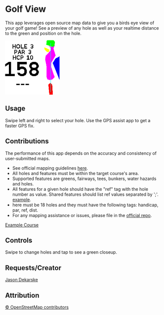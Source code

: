 # Golf View

This app leverages open source map data to give you a birds eye view of your golf game! See a preview of any hole as well as your realtime distance to the green and position on the hole.

![hole3](screenshot.png)

## Usage

Swipe left and right to select your hole. Use the GPS assist app to get a faster GPS fix.

## Contributions

The performance of this app depends on the accuracy and consistency of user-submitted maps.

- See official mapping guidelines [here](https://wiki.openstreetmap.org/wiki/Tag:leisure%3Dgolf_course).
- All holes and features must be within the target course's area.
- Supported features are greens, fairways, tees, bunkers, water hazards and holes.
- All features for a given hole should have the "ref" tag with the hole number as value. Shared features should list ref values separated by ';'. [example](https://www.openstreetmap.org/way/36896320).
- here must be 18 holes and they must have the following tags: handicap, par, ref, dist.
- For any mapping assistance or issues, please file in the <a href="https://github.com/espruino/BangleApps/issues/new?assignees=&labels=bug&template=bangle-bug-report-custom-form.yaml&title=[golfview]+Short+description+of+bug">official repo</a>.

[Example Course](https://www.openstreetmap.org/way/25447898)
## Controls

Swipe to change holes and tap to see a green closeup.

## Requests/Creator

[Jason Dekarske](https://github.com/jdekarske)

## Attribution

[© OpenStreetMap contributors](https://www.openstreetmap.org/copyright)
